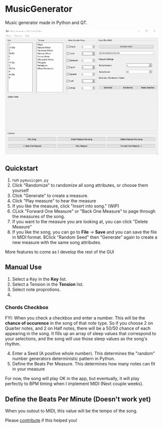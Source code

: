 # MusicGenerator
Music generator made in Python and QT. 

![](./demo.gif)

## Quickstart
1. run ```pymusicgen.py```
2. Click "Randomize" to randomize all song attributes, or choose them yourself
3. Click "Generate" to create a measure. 
4. Click "Play measure" to hear the measure
5. If you like the measure, click "Insert into song." (WIP)
6. CLick "Forward One Measure" or "Back One Measure" to page through the measures of the song. 
7. If you want to the measure you are looking at, you can click "Delete Measure"
8. If you like the song, you can go to **File** -> **Save** and you can save the file in MIDI format.
8Click "Random Seed" then "Generate" again to create a new measure with the same song attributes. 

More features to come as I develop the rest of the GUI

## Manual Use
1. Select a Key in the **Key** list. 
2. Select a Tension in the **Tension** list. 
3. Select note proprotions.
4.

### Chords Checkbox
FYI: When you check a checkbox and enter a number. This will be the **chance of occurence** in the song of that note type. 
So if you choose 2 on Quarter notes, and 2 on Half notes, there will be a 50/50 chance of each appearing in the song.
It fills up an array of sleep values that correspond to your selections, and the song will use those sleep values as the song's rhythm.

4. Enter a Seed (A positive whole number). This determines the "random" number generators deterministic pattern in Python. 
5. Define the Beats Per Measure. This determines how many notes can fit in your measure

For now, the song will play OK in the app, but eventually, it will play perfectly to BPM timing when I implement MIDI (Next couple weeks). 

## Define the Beats Per Minute (Doesn't work yet)
When you outout to MIDI, this value will be the tempo of the song. 

Please [contribute](https://colinburke.com/contribute) if this helped you!
